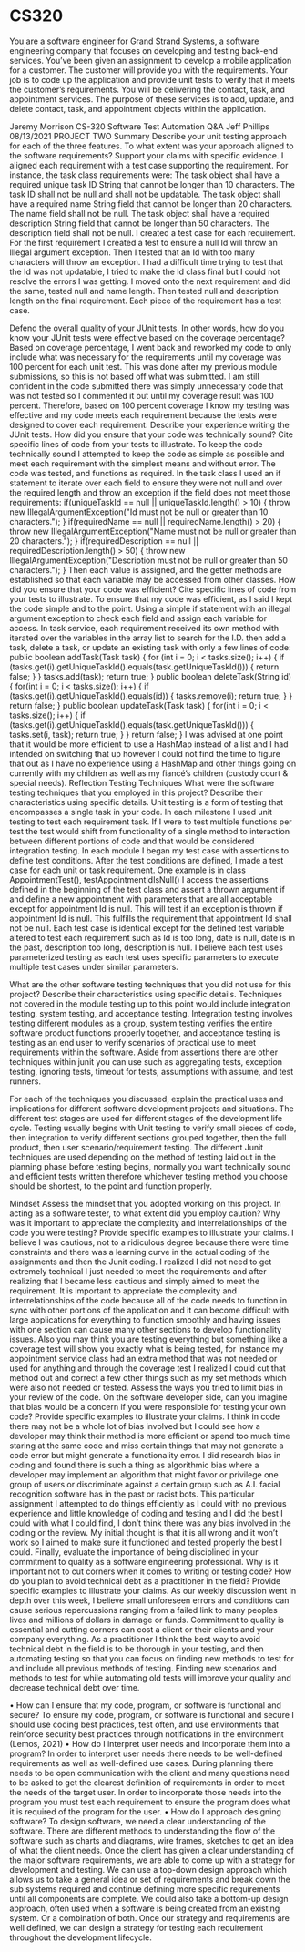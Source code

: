 # CS320
You are a software engineer for Grand Strand Systems, a software engineering company that focuses on developing and testing back-end services. You’ve been given an assignment to develop a mobile application for a customer. The customer will provide you with the requirements. Your job is to code up the application and provide unit tests to verify that it meets the customer’s requirements. You will be delivering the contact, task, and appointment services. The purpose of these services is to add, update, and delete contact, task, and appointment objects within the application.


Jeremy Morrison
CS-320 Software Test Automation Q&A
Jeff Phillips
08/13/2021
PROJECT TWO
Summary
Describe your unit testing approach for each of the three features.
To what extent was your approach aligned to the software requirements? Support your claims with specific evidence.
I aligned each requirement with a test case supporting the requirement. For instance, the task class requirements were:
The task object shall have a required unique task ID String that cannot be longer than 10 characters. The task ID shall not be null and shall not be updatable.
The task object shall have a required name String field that cannot be longer than 20 characters. The name field shall not be null.
The task object shall have a required description String field that cannot be longer than 50 characters. The description field shall not be null.
I created a test case for each requirement. For the first requirement I created a test to ensure a null Id will throw an Illegal argument exception. Then I tested that an Id with too many characters will throw an exception. I had a difficult time trying to test that the Id was not updatable, I tried to make the Id class final but I could not resolve the errors I was getting. I moved onto the next requirement and did the same, tested null and name length. Then tested null and description length on the final requirement. Each piece of the requirement has a test case.

Defend the overall quality of your JUnit tests. In other words, how do you know your JUnit tests were effective based on the coverage percentage?
Based on coverage percentage, I went back and reworked my code to only include what was necessary for the requirements until my coverage was 100 percent for each unit test. This was done after my previous module submissions, so this is not based off what was submitted. I am still confident in the code submitted there was simply unnecessary code that was not tested so I commented it out until my coverage result was 100 percent. Therefore, based on 100 percent coverage I know my testing was effective and my code meets each requirement because the tests were designed to cover each requirement.
Describe your experience writing the JUnit tests.
How did you ensure that your code was technically sound? Cite specific lines of code from your tests to illustrate.
To keep the code technically sound I attempted to keep the code as simple as possible and meet each requirement with the simplest means and without error. The code was tested, and functions as required. In the task class I used an if statement to iterate over each field to ensure they were not null and over the required length and throw an exception if the field does not meet those requirements:
	if(uniqueTaskId == null || uniqueTaskId.length() > 10) {
		throw new IllegalArgumentException("Id must not be null or greater than 10 characters.");
		}
	if(requiredName == null || requiredName.length() > 20) {
		throw new IllegalArgumentException("Name must not be null or greater than 20 characters.");
		}
	if(requiredDescription == null || requiredDescription.length() > 50) {
		throw new IllegalArgumentException("Description must not be null or greater than 50 characters.");
		}
Then each value is assigned, and the getter methods are established so that each variable may be accessed from other classes.
How did you ensure that your code was efficient? Cite specific lines of code from your tests to illustrate.
To ensure that my code was efficient, as I said I kept the code simple and to the point. Using a simple if statement with an illegal argument exception to check each field and assign each variable for access. In task service, each requirement received its own method with iterated over the variables in the array list to search for the I.D. then add a task, delete a task, or update an existing task with only a few lines of code:
	public boolean addTask(Task task) {
	        for (int i = 0; i < tasks.size(); i++) {
	             if (tasks.get(i).getUniqueTaskId().equals(task.getUniqueTaskId())) {
	                 return false;
	             }
	        }
	        tasks.add(task);
	        return true;
	    }
		public boolean deleteTask(String id) {
	      for(int i = 0; i < tasks.size(); i++) {
	        if (tasks.get(i).getUniqueTaskId().equals(id)) {
	          tasks.remove(i);
	          return true;
	        }
	      }
	      return false;
	    }
		public boolean updateTask(Task task) {
	      for(int i = 0; i < tasks.size(); i++) {
	        if (tasks.get(i).getUniqueTaskId().equals(task.getUniqueTaskId())) {
	          tasks.set(i, task);
	          return true;
	        }
	      }
	      return false;
	    }
I was advised at one point that it would be more efficient to use a HashMap instead of a list and I had intended on switching that up however I could not find the time to figure that out as I have no experience using a HashMap and other things going on currently with my children as well as my fiancé’s children (custody court & special needs).
Reflection
Testing Techniques
What were the software testing techniques that you employed in this project? Describe their characteristics using specific details.
Unit testing is a form of testing that encompasses a single task in your code. In each milestone I used unit testing to test each requirement task. If I were to test multiple functions per test the test would shift from functionality of a single method to interaction between different portions of code and that would be considered integration testing. 
In each module I began my test case with assertions to define test conditions. After the test conditions are defined, I made a test case for each unit or task requirement. One example is in class AppointmentTest(), testAppointmentIdIsNull() I access the assertions defined in the beginning of the test class and assert a thrown argument if and define a new appointment with parameters that are all acceptable except for appointment Id is null. This will test if an exception is thrown if appointment Id is null. This fulfills the requirement that appointment Id shall not be null. Each test case is identical except for the defined test variable altered to test each requirement such as Id is too long, date is null, date is in the past, description too long, description is null. I believe each test uses parameterized testing as each test uses specific parameters to execute multiple test cases under similar parameters. 

What are the other software testing techniques that you did not use for this project? Describe their characteristics using specific details.
Techniques not covered in the module testing up to this point would include integration testing, system testing, and acceptance testing. Integration testing involves testing different modules as a group, system testing verifies the entire software product functions properly together, and acceptance testing is testing as an end user to verify scenarios of practical use to meet requirements within the software. 
Aside from assertions there are other techniques within junit you can use such as aggregating tests, exception testing, ignoring tests, timeout for tests, assumptions with assume, and test runners. 

For each of the techniques you discussed, explain the practical uses and implications for different software development projects and situations.
The different test stages are used for different stages of the development life cycle. Testing usually begins with Unit testing to verify small pieces of code, then integration to verify different sections grouped together, then the full product, then user scenario/requirement testing. The different Junit techniques are used depending on the method of testing laid out in the planning phase before testing begins, normally you want technically sound and efficient tests written therefore whichever testing method you choose should be shortest, to the point and function properly.

Mindset
Assess the mindset that you adopted working on this project. In acting as a software tester, to what extent did you employ caution? Why was it important to appreciate the complexity and interrelationships of the code you were testing? Provide specific examples to illustrate your claims.
I believe I was cautious, not to a ridiculous degree because there were time constraints and there was a learning curve in the actual coding of the assignments and then the Junit coding. I realized I did not need to get extremely technical I just needed to meet the requirements and after realizing that I became less cautious and simply aimed to meet the requirement.
It is important to appreciate the complexity and interrelationships of the code because all of the code needs to function in sync with other portions of the application and it can become difficult with large applications for everything to function smoothly and having issues with one section can cause many other sections to develop functionality issues. Also you may think you are testing everything but something like a coverage test will show you exactly what is being tested, for instance my appointment service class had an extra method that was not needed or used for anything and through the coverage test I realized I could cut that method out and correct a few other things such as my set methods which were also not needed or tested.
Assess the ways you tried to limit bias in your review of the code. On the software developer side, can you imagine that bias would be a concern if you were responsible for testing your own code? Provide specific examples to illustrate your claims.
I think in code there may not be a whole lot of bias involved but I could see how a developer may think their method is more efficient or spend too much time staring at the same code and miss certain things that may not generate a code error but might generate a functionality error. I did research bias in coding and found there is such a thing as algorithmic bias where a developer may implement an algorithm that might favor or privilege one group of users or discriminate against a certain group such as A.I. facial recognition software has in the past or racist bots. This particular assignment I attempted to do things efficiently as I could with no previous experience and little knowledge of coding and testing and I did the best I could with what I could find, I don’t think there was any bias involved in the coding or the review. My initial thought is that it is all wrong and it won’t work so I aimed to make sure it functioned and tested properly the best I could.
Finally, evaluate the importance of being disciplined in your commitment to quality as a software engineering professional. Why is it important not to cut corners when it comes to writing or testing code? How do you plan to avoid technical debt as a practitioner in the field? Provide specific examples to illustrate your claims.
As our weekly discussion went in depth over this week, I believe small unforeseen errors and conditions can cause serious repercussions ranging from a failed link to many peoples lives and millions of dollars in damage or funds. Commitment to quality is essential and cutting corners can cost a client or their clients and your company everything. As a practitioner I think the best way to avoid technical debt in the field is to be thorough in your testing, and then automating testing so that you can focus on finding new methods to test for and include all previous methods of testing. Finding new scenarios and methods to test for while automating old tests will improve your quality and decrease technical debt over time.

•	How can I ensure that my code, program, or software is functional and secure?
To ensure my code, program, or software is functional and secure I should use coding best practices, test often, and use environments that reinforce security best practices through notifications in the environment (Lemos, 2021)
•	How do I interpret user needs and incorporate them into a program?
In order to interpret user needs there needs to be well-defined requirements as well as well-defined use cases. During planning there needs to be open communication with the client and many questions need to be asked to get the clearest definition of requirements in order to meet the needs of the target user. In order to incorporate those needs into the program you must test each requirement to ensure the program does what it is required of the program for the user.
•	How do I approach designing software?
To design software, we need a clear understanding of the software. There are different methods to understanding the flow of the software such as charts and diagrams, wire frames, sketches to get an idea of what the client needs. Once the client has given a clear understanding of the major software requirements, we are able to come up with a strategy for development and testing. We can use a top-down design approach which allows us to take a general idea or set of requirements and break down the sub systems required and continue defining more specific requirements until all components are complete. We could also take a bottom-up design approach, often used when a software is being created from an existing system. Or a combination of both. Once our strategy and requirements are well defined, we can design a strategy for testing each requirement throughout the development lifecycle.

